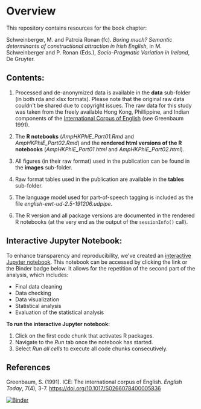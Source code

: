 # Overview

This repository contains resources for the book chapter: 

Schweinberger, M. and Patrcia Ronan (fc). *Boring much? Semantic determinants of constructional attraction in Irish English*, in M. Schweinberger and P. Ronan (Eds.), *Socio-Pragmatic Variation in Ireland*, De Gruyter.

## Contents:

1. Processed and de-anonymized data is available in the **data** sub-folder (in both rda and xlsx formats). Please note that the original raw data couldn't be shared due to copyright issues. The raw data for this study was taken from the freely available Hong Kong, Phillippine, and Indian components of the [International Corpus of English](https://www.ice-corpora.uzh.ch/en.html) (see Greenbaum 1991).

2. The **R notebooks** (*AmpHKPhiE_Part01.Rmd* and *AmpHKPhiE_Part02.Rmd*) and the **rendered html versions of the R notebooks** (*AmpHKPhiE_Part01.html* and *AmpHKPhiE_Part02.html*).

3. All figures (in their raw format) used in the publication can be found in the **images** sub-folder.

4. Raw format tables used in the publication are available in the **tables** sub-folder.

5. The language model used for part-of-speech tagging is included as the file *english-ewt-ud-2.5-191206.udpipe*.

6. The R version and all package versions are documented in the rendered R notebooks (at the very end as the output of the `sessionInfo()` call).

## Interactive Jupyter Notebook:

To enhance transparency and reproducibility, we've created an [interactive Jupyter notebook](https://mybinder.org/v2/gh/MartinSchweinberger/WE_AmpAdj_AsianEnglishes_iA/main?labpath=AmpHKPhiE_Part02_cb.ipynb). This notebook can be accessed by clicking the link or the Binder badge below. It allows for the repetition of the second part of the analysis, which includes:

- Final data cleaning
- Data checking
- Data visualization
- Statistical analysis
- Evaluation of the statistical analysis

**To run the interactive Jupyter notebook:**
1. Click on the first code chunk that activates R packages.
2. Navigate to the *Run* tab once the notebook has started.
3. Select *Run all cells* to execute all code chunks consecutively.

## References

Greenbaum, S. (1991). ICE: The international corpus of English. *English Today*, 7(4), 3-7. https://doi.org/10.1017/S0266078400005836

[![Binder](https://mybinder.org/badge_logo.svg)](https://mybinder.org/v2/gh/MartinSchweinberger/WE_AmpAdj_AsianEnglishes_iA/main?labpath=AmpHKPhiE_Part02_cb.ipynb)


  
